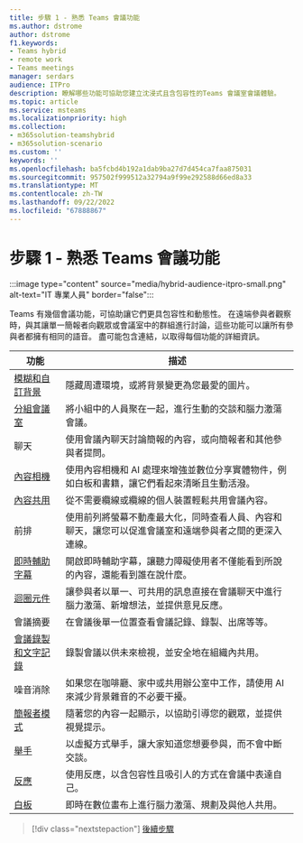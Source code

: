 ```yaml
---
title: 步驟 1 - 熟悉 Teams 會議功能
ms.author: dstrome
author: dstrome
f1.keywords:
- Teams hybrid
- remote work
- Teams meetings
manager: serdars
audience: ITPro
description: 瞭解哪些功能可協助您建立沈浸式且含包容性的Teams 會議室會議體驗。
ms.topic: article
ms.service: msteams
ms.localizationpriority: high
ms.collection:
- m365solution-teamshybrid
- m365solution-scenario
ms.custom: ''
keywords: ''
ms.openlocfilehash: ba5fcbd4b192a1dab9ba27d7d454ca7faa875031
ms.sourcegitcommit: 957502f999512a32794a9f99e292588d66ed8a33
ms.translationtype: MT
ms.contentlocale: zh-TW
ms.lasthandoff: 09/22/2022
ms.locfileid: "67888867"
---
```

# <a name="step-1---get-familiar-with-teams-meeting-features"></a>步驟 1 - 熟悉 Teams 會議功能

:::image type="content" source="media/hybrid-audience-itpro-small.png" alt-text="IT 專業人員" border="false":::

Teams 有幾個會議功能，可協助讓它們更具包容性和動態性。 在遠端參與者觀察時，與其讓單一簡報者向觀眾或會議室中的群組進行討論，這些功能可以讓所有參與者都擁有相同的語音。 盡可能包含連結，以取得每個功能的詳細資訊。

| 功能                                                                                                         | 描述                                                                                                                                                                      |
|-----------------------------------------------------------------------------------------------------------------|----------------------------------------------------------------------------------------------------------------------------------------------------------------------------------|
| [模糊和自訂背景](https://support.microsoft.com/office/f77a2381-443a-499d-825e-509a140f4780)     | 隱藏周遭環境，或將背景變更為您最愛的圖片。                                                                                                       |
| [分組會議室](using-breakout-rooms.md)                                                                       | 將小組中的人員聚在一起，進行生動的交談和腦力激蕩會議。                                                                                       |
| 聊天                                                                                                            | 使用會議內聊天討論簡報的內容，或向簡報者和其他參與者提問。                                                       |
| [內容相機](rooms/content-camera.md)                                                                       | 使用內容相機和 AI 處理來增強並數位分享實體物件，例如白板和書籍，讓它們看起來清晰且生動活潑。                         |
| [內容共用](https://support.microsoft.com/office/fcc2bf59-aecd-4481-8f99-ce55dd836ce8)                    | 從不需要纜線或纜線的個人裝置輕鬆共用會議內容。                                                                                       |
| 前排                                                                                                       | 使用前列將螢幕不動產最大化，同時查看人員、內容和聊天，讓您可以促進會議室和遠端參與者之間的更深入連線。 |
| [即時輔助字幕](https://support.microsoft.com/office/4be2d304-f675-4b57-8347-cbd000a21260)                    | 開啟即時輔助字幕，讓聽力障礙使用者不僅能看到所說的內容，還能看到誰在說什麼。                                                              |
| [迴圈元件](https://support.microsoft.com/office/ee2a584b-5785-4dd6-8a2d-956131a29c81)                    | 讓參與者以單一、可共用的訊息直接在會議聊天中進行腦力激蕩、新增想法，並提供意見反應。                                                               |
| 會議摘要                                                                                                   | 在會議後單一位置查看會議記錄、錄製、出席等等。                                                                               |
| [會議錄製和文字記錄](https://support.microsoft.com/office/34dfbe7f-b07d-4a27-b4c6-de62f1348c24) | 錄製會議以供未來檢視，並安全地在組織內共用。                                                                                             |
| 噪音消除                                                                                                 | 如果您在咖啡廳、家中或共用辦公室中工作，請使用 AI 來減少背景雜音的不必要干擾。                                                 |
| [簡報者模式](https://support.microsoft.com/office/a3599bcb-bb35-4e9c-8dbb-72775eb91e04)                     | 隨著您的內容一起顯示，以協助引導您的觀眾，並提供視覺提示。                                                                                                     |
| [舉手](https://support.microsoft.com/office/bb2dd8e1-e6bd-43a6-85cf-30822667b372)                        | 以虛擬方式舉手，讓大家知道您想要參與，而不會中斷交談。                                                                       |
| [反應](https://support.microsoft.com/office/a8323a40-3d07-4129-934b-305370a36e21)                          | 使用反應，以含包容性且吸引人的方式在會議中表達自己。                                                                                            |
| [白板](https://support.microsoft.com/whiteboard)                                                          | 即時在數位畫布上進行腦力激蕩、規劃及與他人共用。                                                                                                        |

> [!div class="nextstepaction"]
> [後續步驟](hybrid-meetings-educate-participants.md)

